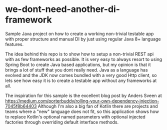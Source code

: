 # we-dont-need-another-di-framework
Sample Java project on how to create a working non-trivial testable app with proper structure and manual DI by just using regular Java 8+ language features.

The idea behind this repo is to show how to setup a non-trivial REST api with as few frameworks as possible.
It is very easy to always resort to using Spring Boot to create Java based applications, but my opinion is that it brings a lot of stuff that you dont really need.
Java as a language has evolved and the JDK now comes bundled with a very good Http client, so lets see how easy it is to create a testable app without any frameworks at all.

The inspiration for this sample is the excellent blog post by Anders Sveen at https://medium.com/porterbuddy/rolling-your-own-dependency-injection-7045f8b64403
Although I'm also a big fan of Kotlin there are projects and teams where a "new" language does not fit, so this application shows how to replace Kotlin's optional named parameters with optional injected factories through overriding default interface methods.
